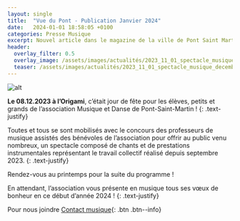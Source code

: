 ```yaml
---
layout: single
title:  "Vue du Pont - Publication Janvier 2024"
date:   2024-01-01 18:58:05 +0100
categories: Presse Musique
excerpt: Nouvel article dans le magazine de la ville de Pont Saint Martin.
header:
  overlay_filter: 0.5
  overlay_image: /assets/images/actualités/2023_11_01_spectacle_musique_decembre_2023/photos_spectacle_musique_decembre_2023/ensemble.jpg
  teaser: /assets/images/actualités/2023_11_01_spectacle_musique_decembre_2023/photos_spectacle_musique_decembre_2023/ensemble.jpg
---
```


![alt](/assets/images/actualités/2023_11_01_spectacle_musique_decembre_2023/photos_spectacle_musique_decembre_2023/ensemble.jpg)

**Le 08.12.2023 à l’Origami**, c’était jour de fête pour les élèves, petits et grands de l’association Musique et Danse de Pont-Saint-Martin !
{: .text-justify}

Toutes et tous se sont mobilisés avec le concours des professeurs de musique assistés des bénévoles de l’association pour offrir au public venu nombreux, un spectacle composé de chants et de prestations instrumentales représentant le travail collectif réalisé depuis septembre 2023.
{: .text-justify}

Rendez-vous au printemps pour la suite du programme !

En attendant, l’association vous présente en musique tous ses vœux de bonheur en ce début d’année 2024 !
{: .text-justify}

Pour nous joindre [Contact musique](mailto:musiquepsm@gmail.com){: .btn .btn--info}